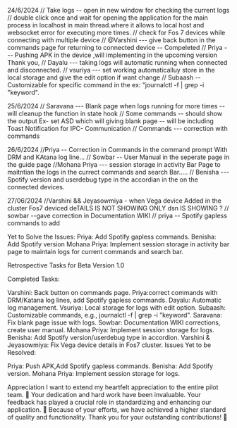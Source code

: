 24/6/2024
// Take logs -- open in new window for checking the current logs 
// double click once and wait for opening the application for the main process in localhost in main thread.where it allows to local host and websocket  error for executing more times.
// check for Fos 7 devices while connecting with multiple device
// @Varshini ---  give back button in the commands page for returning to connected device -- Compeleted 
// Priya --- Pushing APK in the device ,will implementing in the upcoming version Thank you,
// Dayalu --- taking logs will automatic running when connected and disconnected.
// vsuriya ---  set working automaticalluy store in the local storage and give the edit option if want change
// Subaash -- Customizable for specific command in the ex: "journalctl -f | grep -i "keyword".

25/6/2024
// Saravana --- Blank page when logs running for more times -- will cleanup the function in state hook
// Some commands -- should show the output Ex- set ASD which will giving blank page -- will be including Toast Notification for IPC- Communication
// Commands --- correction with commands 

26/6/2024
//Priya -- Correction in Commands in the command prompt With DRM and KAtana log line...
// Sowbar --  User Manual in the seperate page in the guide page 
//Mohana Priya --- session storage in activity Bar Page to maitntian the logs in the currect commands and search Bar.....
// Benisha --- Spotify version and userdebug type in the accordian in the on the connected devices.

27/06/2024
//Varshini && Jeyasowmiya - when Vega device Added in the cluster Fos7 deviced deTAILS  IS NOT SHOWING ONLY dsn IS SHOWING ?
// sowbar --gave correction in Documentation WIKI
// priya -- Spotify gapless commands to add




Yet to Solve the Issues:
Priya: Add Spotify gapless commands.
Benisha: Add Spotify version
Mohana Priya: Implement session storage in activity bar page to maintain logs for current commands and search bar.




Retrospective Tasks for Beta Version 1.0

Completed Tasks:

Varshini: Back button on commands page.
Priya:correct commands with DRM/Katana log lines, add Spotify gapless commands.
Dayalu: Automatic log management.
Vsuriya: Local storage for logs with edit option.
Subaash: Customizable commands, e.g., journalctl -f | grep -i "keyword".
Saravana: Fix blank page issue with logs.
Sowbar: Documentation WIKI corrections, create user manual.
Mohana Priya: Implement session storage for logs.
Benisha: Add Spotify version/userdebug type in accordion.
Varshini & Jeyasowmiya: Fix Vega device details in Fos7 cluster.
Issues Yet to be Resolved:

Priya: Push APK,Add Spotify gapless commands.
Benisha: Add Spotify version.
Mohana Priya: Implement session storage for logs.

Appreciation
I want to extend my heartfelt appreciation to the entire pilot team. 🙏 Your dedication and hard work have been invaluable. Your feedback has played a crucial role in standardizing and enhancing our application. 🚀 Because of your efforts, we have achieved a higher standard of quality and functionality. Thank you for your outstanding contributions! 🌟

